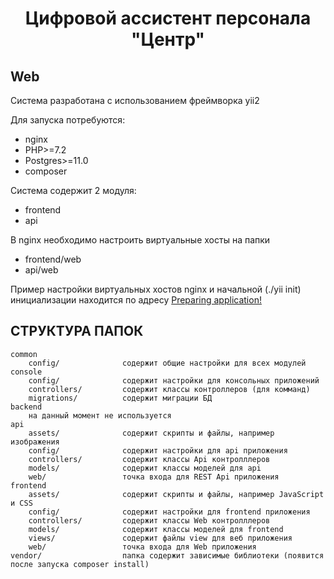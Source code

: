 <h1 align="center">Цифровой ассистент персонала "Центр"</h1>

<h2 align="left">Web</h2>

Система разработана с использованием фреймворка yii2

Для запуска потребуются:
 * nginx
 * PHP>=7.2
 * Postgres>=11.0
 * composer

Система содержит 2 модуля:
* frontend
* api

В nginx необходимо настроить виртуальные хосты на папки 
* frontend/web
* api/web

Пример настройки виртуальных хостов nginx и начальной (./yii init) инициализации  находится по адресу [Preparing application!](https://www.yiiframework.com/extension/yiisoft/yii2-app-advanced/doc/guide/2.0/en/start-installation#preparing-application)

СТРУКТУРА ПАПОК
-------------------

```
common
    config/              содержит общие настройки для всех модулей
console
    config/              содержит настройки для консольных приложений
    controllers/         содержит классы контроллеров (для комманд)
    migrations/          содержит миграции БД
backend
    на данный момент не используется
api
    assets/              содержит скрипты и файлы, например изображения
    config/              содержит настройки для api приложения
    controllers/         содержит классы Api контролллеров
    models/              содержит классы моделей для api
    web/                 точка входа для REST Api приложения
frontend
    assets/              содержит скрипты и файлы, например JavaScript и CSS
    config/              содержит настройки для frontend приложения
    controllers/         содержит классы Web контролллеров
    models/              содержит классы моделей для frontend
    views/               содержит файлы view для веб приложения
    web/                 точка входа для Web приложения
vendor/                  папка содержит зависимые библиотеки (появится после запуска composer install)
```
